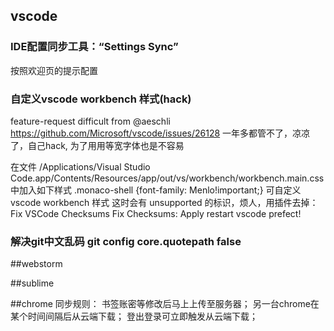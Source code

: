## vscode
### IDE配置同步工具：“Settings Sync”
按照欢迎页的提示配置
### 自定义vscode workbench 样式(hack)
feature-request difficult from @aeschli https://github.com/Microsoft/vscode/issues/26128 
一年多都管不了，凉凉了，自己hack, 为了用用等宽字体也是不容易

在文件 /Applications/Visual Studio Code.app/Contents/Resources/app/out/vs/workbench/workbench.main.css
中加入如下样式 .monaco-shell {font-family: Menlo!important;}
可自定义vscode workbench 样式
这时会有 unsupported 的标识，烦人，用插件去掉： Fix VSCode Checksums
Fix Checksums: Apply
restart vscode
prefect!
### 解决git中文乱码 git config core.quotepath false

##webstorm

##sublime

##chrome
同步规则：
  书签账密等修改后马上上传至服务器；
  另一台chrome在某个时间间隔后从云端下载；
  登出登录可立即触发从云端下载；